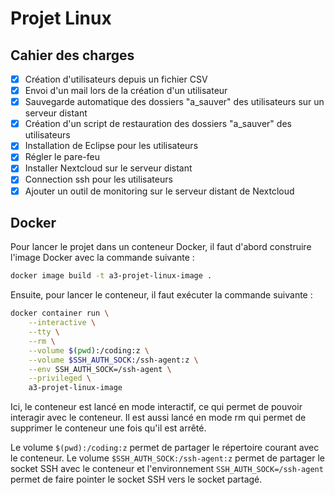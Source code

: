 # Projet Linux

## Cahier des charges

- [x] Création d'utilisateurs depuis un fichier CSV
- [x] Envoi d'un mail lors de la création d'un utilisateur
- [x] Sauvegarde automatique des dossiers "a_sauver" des utilisateurs sur un
  serveur distant
- [x] Création d'un script de restauration des dossiers "a_sauver" des
  utilisateurs
- [x] Installation de Eclipse pour les utilisateurs
- [x] Régler le pare-feu
- [x] Installer Nextcloud sur le serveur distant
- [x] Connection ssh pour les utilisateurs
- [x] Ajouter un outil de monitoring sur le serveur distant de Nextcloud

## Docker

Pour lancer le projet dans un conteneur Docker, il faut d'abord construire 
l'image Docker avec la commande suivante :
```sh
docker image build -t a3-projet-linux-image .
```

Ensuite, pour lancer le conteneur, il faut exécuter la commande suivante :
```sh
docker container run \
    --interactive \
    --tty \
    --rm \
    --volume $(pwd):/coding:z \
    --volume $SSH_AUTH_SOCK:/ssh-agent:z \
    --env SSH_AUTH_SOCK=/ssh-agent \
    --privileged \
    a3-projet-linux-image
```

Ici, le conteneur est lancé en mode interactif, ce qui permet de pouvoir
interagir avec le conteneur. Il est aussi lancé en mode rm qui permet de
supprimer le conteneur une fois qu'il est arrêté.

Le volume `$(pwd):/coding:z` permet de partager le répertoire courant avec le
conteneur. Le volume `$SSH_AUTH_SOCK:/ssh-agent:z` permet de partager le
socket SSH avec le conteneur et l'environnement `SSH_AUTH_SOCK=/ssh-agent`
permet de faire pointer le socket SSH vers le socket partagé.
